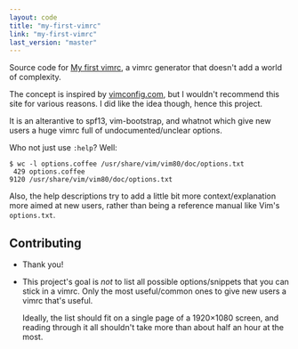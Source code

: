 ```yaml
---
layout: code
title: "my-first-vimrc"
link: "my-first-vimrc"
last_version: "master"
---
```


Source code for [My first
vimrc](https://carpetsmoker.github.io/my-first-vimrc/), a vimrc generator that
doesn't add a world of complexity.

The concept is inspired by [vimconfig.com](http://vimconfig.com), but I wouldn't
recommend this site for various reasons. I did like the idea though, hence this
project.

It is an alterantive to spf13, vim-bootstrap, and whatnot which give new users a
huge vimrc full of undocumented/unclear options.

Who not just use `:help`? Well:

	$ wc -l options.coffee /usr/share/vim/vim80/doc/options.txt
	 429 options.coffee
	9120 /usr/share/vim/vim80/doc/options.txt

Also, the help descriptions try to add a little bit more context/explanation
more aimed at new users, rather than being a reference manual like Vim's
`options.txt`.

Contributing
------------

- Thank you!

- This project's goal is *not* to list all possible options/snippets that you
  can stick in a vimrc. Only the most useful/common ones to give new users a
  vimrc that's useful.

  Ideally, the list should fit on a single page of a 1920×1080 screen, and
  reading through it all shouldn't take more than about half an hour at the
  most.
